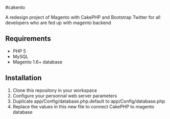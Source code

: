 #cakento

A redesign project of Magento with CakePHP and Bootstrap Twitter for all developers who are fed up with magento backend

## Requirements
* PHP 5
* MySQL
* Magento 1.6+ database

## Installation
1. Clone this repository in your workspace
2. Configure your personnal web server parameters
3. Duplicate app/Config/database.php.default to app/Config/database.php
4. Replace the values in this new file to connect CakePHP to magento database
